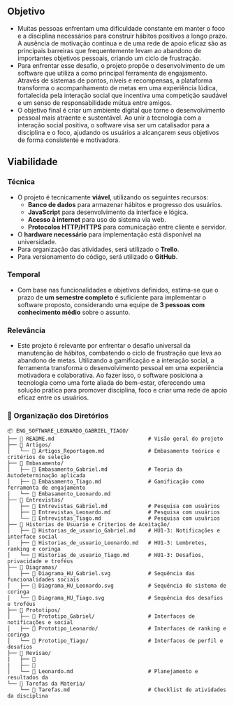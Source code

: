 ## Objetivo

- Muitas pessoas enfrentam uma dificuldade constante em manter o foco e a disciplina necessários para construir hábitos positivos a longo prazo. A ausência de motivação contínua e de uma rede de apoio eficaz são as principais barreiras que frequentemente levam ao abandono de importantes objetivos pessoais, criando um ciclo de frustração.
- Para enfrentar esse desafio, o projeto propõe o desenvolvimento de um software que utiliza a  como principal ferramenta de engajamento. Através de sistemas de pontos, níveis e recompensas, a plataforma transforma o acompanhamento de metas em uma experiência lúdica, fortalecida pela interação social que incentiva uma competição saudável e um senso de responsabilidade mútua entre amigos.
- O objetivo final é criar um ambiente digital que torne o desenvolvimento pessoal mais atraente e sustentável. Ao unir a tecnologia com a interação social positiva, o software visa ser um catalisador para a disciplina e o foco, ajudando os usuários a alcançarem seus objetivos de forma consistente e motivadora.

## Viabilidade

### Técnica

- O projeto é tecnicamente **viável**, utilizando os seguintes recursos:
  - **Banco de dados** para armazenar hábitos e progresso dos usuários.
  - **JavaScript** para desenvolvimento da interface e lógica.
  - **Acesso à internet** para uso do sistema via web.
  - **Protocolos HTTP/HTTPS** para comunicação entre cliente e servidor.
- O **hardware necessário** para implementação está disponível na universidade.
- Para organização das atividades, será utilizado o **Trello**.
- Para versionamento do código, será utilizado o **GitHub**.

### Temporal

- Com base nas funcionalidades e objetivos definidos, estima-se que o prazo de **um semestre completo** é suficiente para implementar o software proposto, considerando uma equipe de **3 pessoas com conhecimento médio** sobre o assunto.

### Relevância

- Este projeto é relevante por enfrentar o desafio universal da manutenção de hábitos, combatendo o ciclo de frustração que leva ao abandono de metas. Utilizando a gamificação e a interação social, a ferramenta transforma o desenvolvimento pessoal em uma experiência motivadora e colaborativa. Ao fazer isso, o software posiciona a tecnologia como uma forte aliada do bem-estar, oferecendo uma solução prática para promover disciplina, foco e criar uma rede de apoio eficaz entre os usuários.





### 📁 Organização dos Diretórios

```
📦 ENG_SOFTWARE_LEONARDO_GABRIEL_TIAGO/
├── 📄 README.md                              # Visão geral do projeto
├── 📁 Artigos/
│   └── 📄 Artigos_Reportagem.md              # Embasamento teórico e critérios de seleção
├── 📁 Embasamento/
│   ├── 📄 Embasamento_Gabriel.md             # Teoria da Autodeterminação aplicada
│   ├── 📄 Embasamento_Tiago.md               # Gamificação como ferramenta de engajamento
|   └── 📄 Embasamento_Leonardo.md
├── 📁 Entrevistas/
│   ├── 📄 Entrevistas_Gabriel.md             # Pesquisa com usuários 
│   ├── 📄 Entrevistas_Leonardo.md            # Pesquisa com usuários 
│   └── 📄 Entrevistas_Tiago.md               # Pesquisa com usuários 
├── 📁 Historias de Usuario e Criterios de Aceitação/
│   ├── 📄 Historias_de_usuario_Gabriel.md    # HU1-3: Notificações e interface social
│   ├── 📄 Historias_de_usuario_Leonardo.md   # HU1-3: Lembretes, ranking e coringa
│   └── 📄 Historias_de_usuario_Tiago.md      # HU1-3: Desafios, privacidade e troféus
├── 📁 Diagramas/                         
│   ├── 📄 Diagrama_HU_Gabriel.svg            # Sequência das funcionalidades sociais
│   ├── 📄 Diagrama_HU_Leonardo.svg           # Sequência do sistema de coringa
│   └── 📄 Diagrama_HU_Tiago.svg              # Sequência dos desafios e troféus
├── 📁 Prototipos/
│   ├── 📁 Prototipo_Gabriel/                 # Interfaces de notificações e social
│   ├── 📁 Prototipo_Leonardo/                # Interfaces de ranking e coringa
│   └── 📁 Prototipo_Tiago/                   # Interfaces de perfil e desafios
├── 📁 Revisao/
|   ├── 📄
|   ├── 📄
│   └── 📄 Leonardo.md                        # Planejamento e resultados da 
└── 📁 Tarefas da Materia/
    └── 📄 Tarefas.md                         # Checklist de atividades da disciplina
```